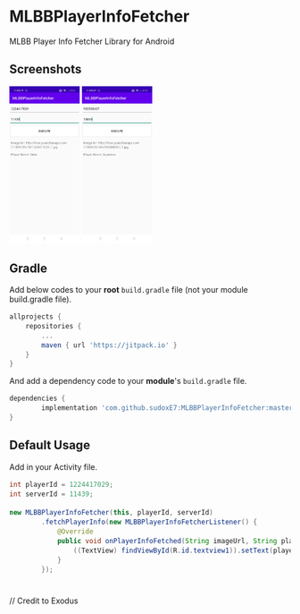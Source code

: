# MLBBPlayerInfoFetcher
MLBB Player Info Fetcher Library for Android

## Screenshots
<p align="left">
<img src="/images/Screenshot_2023-11-01-11-00-26-37_64491be2e18bb8e40d5d1fd1ea49c648.jpg" width=25%/>
<img src="/images/Screenshot_2023-11-01-11-00-47-40_64491be2e18bb8e40d5d1fd1ea49c648.jpg" width=25%/>
</p>

## Gradle
Add below codes to your **root** `build.gradle` file (not your module build.gradle file).
```gradle
allprojects {
    repositories {
        ...
        maven { url 'https://jitpack.io' }
    }
}
```
And add a dependency code to your **module**'s `build.gradle` file.
```gradle
dependencies {
        implementation 'com.github.sudoxE7:MLBBPlayerInfoFetcher:master-SNAPSHOT'
}
```

## Default Usage
Add in your Activity file.
```java
int playerId = 1224417029;
int serverId = 11439;

new MLBBPlayerInfoFetcher(this, playerId, serverId)
        .fetchPlayerInfo(new MLBBPlayerInfoFetcherListener() {
            @Override
            public void onPlayerInfoFetched(String imageUrl, String playerName) {
                ((TextView) findViewById(R.id.textview1)).setText(playerName);
            }
        });
```

#
// Credit to Exodus

